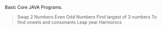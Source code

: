 Basic Core JAVA Programs.
>Swap 2 Numbers
>Even Odd Numbers
>Find largest of 3 numbers
>To find vowels and consonants
>Leap year
>Harmonics
